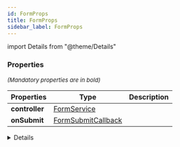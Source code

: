 ```yaml
---
id: FormProps
title: FormProps
sidebar_label: FormProps
---
```


import Details from "@theme/Details"




### Properties

<font size="2"><i>(Mandatory properties are in bold)</i></font>

| Properties | Type | Description |
| --------- | ---- | ----------- |
| **controller** | [FormService](/framework-api/classes/FormService.md) |  |
| **onSubmit** | [FormSubmitCallback](/framework-api/types/FormSubmitCallback.md) |  |


<Details summary={<summary><b>Additional properties for advanced use cases</b></summary>}><div>

| Properties | Type | Description |
| --------- | ---- | ----------- |
| fieldSize | xsmall \| small \| medium \| large \| xlarge |  |
| labelWidth | [FormLabelWidth](/framework-api/types/FormLabelWidth.md) |  |
| layout | [FormLayout](/framework-api/types/FormLayout.md) |  |
| lgLabelWidth | [FormLabelWidth](/framework-api/types/FormLabelWidth.md) |  |
| LoadingComponent | React.FC |  |
| mdLabelWidth | [FormLabelWidth](/framework-api/types/FormLabelWidth.md) |  |
| onError | [FormErrorCallback](/framework-api/types/FormErrorCallback.md) |  |
| onWarning | [FormWarningCallback](/framework-api/types/FormWarningCallback.md) |  |
| reconfigure | boolean |  |
| smLabelWidth | [FormLabelWidth](/framework-api/types/FormLabelWidth.md) |  |
| touchOn | [TouchOnType](/framework-api/types/TouchOnType.md) |  |
| xlLabelWidth | [FormLabelWidth](/framework-api/types/FormLabelWidth.md) |  |
| xsLabelWidth | [FormLabelWidth](/framework-api/types/FormLabelWidth.md) |  |


</div></Details>